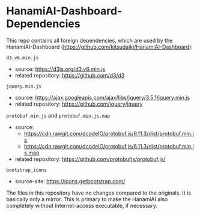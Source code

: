 # HanamiAI-Dashboard-Dependencies

This repo contains all foreign dependencies, which are used by the HanamiAI-Dashboard (https://github.com/kitsudaiki/HanamiAI-Dashboard):

`d3.v6.min.js`

- source: https://d3js.org/d3.v6.min.js
- related repository: https://github.com/d3/d3

`jquery.min.js`

- source: https://ajax.googleapis.com/ajax/libs/jquery/3.5.1/jquery.min.js
- related repository: https://github.com/jquery/jquery

`protobuf.min.js` and `protobuf.min.js.map`

- source: 
    - https://cdn.rawgit.com/dcodeIO/protobuf.js/6.11.3/dist/protobuf.min.js
    - https://cdn.rawgit.com/dcodeIO/protobuf.js/6.11.3/dist/protobuf.min.js.map
- related repository: https://github.com/protobufjs/protobuf.js/

`bootstrap_icons`
- source-site: https://icons.getbootstrap.com/

The files in this repository have no changes compared to the originals. It is basically only a mirror. This is primary to make the HanamiAI also completely without internet-access executable, if necessary.
